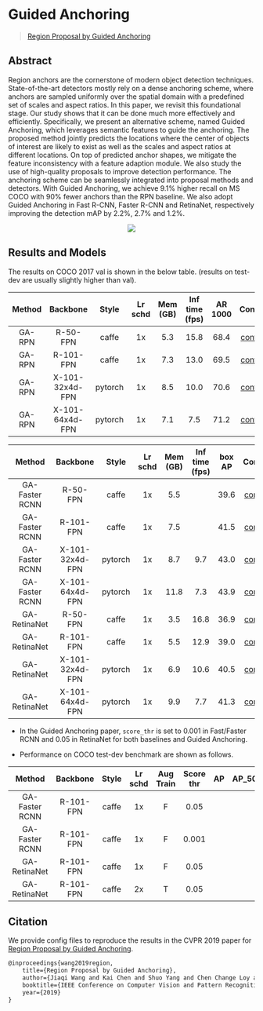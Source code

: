 # Guided Anchoring

> [Region Proposal by Guided Anchoring](https://arxiv.org/abs/1901.03278)

<!-- [ALGORITHM] -->

## Abstract

Region anchors are the cornerstone of modern object detection techniques. State-of-the-art detectors mostly rely on a dense anchoring scheme, where anchors are sampled uniformly over the spatial domain with a predefined set of scales and aspect ratios. In this paper, we revisit this foundational stage. Our study shows that it can be done much more effectively and efficiently. Specifically, we present an alternative scheme, named Guided Anchoring, which leverages semantic features to guide the anchoring. The proposed method jointly predicts the locations where the center of objects of interest are likely to exist as well as the scales and aspect ratios at different locations. On top of predicted anchor shapes, we mitigate the feature inconsistency with a feature adaption module. We also study the use of high-quality proposals to improve detection performance. The anchoring scheme can be seamlessly integrated into proposal methods and detectors. With Guided Anchoring, we achieve 9.1% higher recall on MS COCO with 90% fewer anchors than the RPN baseline. We also adopt Guided Anchoring in Fast R-CNN, Faster R-CNN and RetinaNet, respectively improving the detection mAP by 2.2%, 2.7% and 1.2%.

<div align=center>
<img src="https://user-images.githubusercontent.com/40661020/143891529-4c178948-c3fd-4543-ae6e-bb2aa3c8147e.png"/>
</div>

## Results and Models

The results on COCO 2017 val is shown in the below table. (results on test-dev are usually slightly higher than val).

| Method |    Backbone     |  Style  | Lr schd | Mem (GB) | Inf time (fps) | AR 1000 |                    Config                    |                                                                                                                                                          Download                                                                                                                                                           |
| :----: | :-------------: | :-----: | :-----: | :------: | :------------: | :-----: | :------------------------------------------: | :-------------------------------------------------------------------------------------------------------------------------------------------------------------------------------------------------------------------------------------------------------------------------------------------------------------------------: |
| GA-RPN |    R-50-FPN     |  caffe  |   1x    |   5.3    |      15.8      |  68.4   | [config](./ga-rpn_r50-caffe_fpn_1x_coco.py)  |   [model](https://download.openmmlab.com/mmdetection/v2.0/guided_anchoring/ga_rpn_r50_caffe_fpn_1x_coco/ga_rpn_r50_caffe_fpn_1x_coco_20200531-899008a6.pth) \| [log](https://download.openmmlab.com/mmdetection/v2.0/guided_anchoring/ga_rpn_r50_caffe_fpn_1x_coco/ga_rpn_r50_caffe_fpn_1x_coco_20200531_011819.log.json)   |
| GA-RPN |    R-101-FPN    |  caffe  |   1x    |   7.3    |      13.0      |  69.5   | [config](./ga-rpn_r101-caffe_fpn_1x_coco.py) | [model](https://download.openmmlab.com/mmdetection/v2.0/guided_anchoring/ga_rpn_r101_caffe_fpn_1x_coco/ga_rpn_r101_caffe_fpn_1x_coco_20200531-ca9ba8fb.pth) \| [log](https://download.openmmlab.com/mmdetection/v2.0/guided_anchoring/ga_rpn_r101_caffe_fpn_1x_coco/ga_rpn_r101_caffe_fpn_1x_coco_20200531_011812.log.json) |
| GA-RPN | X-101-32x4d-FPN | pytorch |   1x    |   8.5    |      10.0      |  70.6   | [config](./ga-rpn_x101-32x4d_fpn_1x_coco.py) | [model](https://download.openmmlab.com/mmdetection/v2.0/guided_anchoring/ga_rpn_x101_32x4d_fpn_1x_coco/ga_rpn_x101_32x4d_fpn_1x_coco_20200220-c28d1b18.pth) \| [log](https://download.openmmlab.com/mmdetection/v2.0/guided_anchoring/ga_rpn_x101_32x4d_fpn_1x_coco/ga_rpn_x101_32x4d_fpn_1x_coco_20200220_221326.log.json) |
| GA-RPN | X-101-64x4d-FPN | pytorch |   1x    |   7.1    |      7.5       |  71.2   | [config](./ga-rpn_x101-64x4d_fpn_1x_coco.py) | [model](https://download.openmmlab.com/mmdetection/v2.0/guided_anchoring/ga_rpn_x101_64x4d_fpn_1x_coco/ga_rpn_x101_64x4d_fpn_1x_coco_20200225-3c6e1aa2.pth) \| [log](https://download.openmmlab.com/mmdetection/v2.0/guided_anchoring/ga_rpn_x101_64x4d_fpn_1x_coco/ga_rpn_x101_64x4d_fpn_1x_coco_20200225_152704.log.json) |

|     Method     |    Backbone     |  Style  | Lr schd | Mem (GB) | Inf time (fps) | box AP |                        Config                        |                                                                                                                                                                           Download                                                                                                                                                                            |
| :------------: | :-------------: | :-----: | :-----: | :------: | :------------: | :----: | :--------------------------------------------------: | :-----------------------------------------------------------------------------------------------------------------------------------------------------------------------------------------------------------------------------------------------------------------------------------------------------------------------------------------------------------: |
| GA-Faster RCNN |    R-50-FPN     |  caffe  |   1x    |   5.5    |                |  39.6  | [config](./ga-faster-rcnn_r50-caffe_fpn_1x_coco.py)  |          [model](https://download.openmmlab.com/mmdetection/v2.0/guided_anchoring/ga_faster_r50_caffe_fpn_1x_coco/ga_faster_r50_caffe_fpn_1x_coco_20200702_000718-a11ccfe6.pth) \| [log](https://download.openmmlab.com/mmdetection/v2.0/guided_anchoring/ga_faster_r50_caffe_fpn_1x_coco/ga_faster_r50_caffe_fpn_1x_coco_20200702_000718.log.json)           |
| GA-Faster RCNN |    R-101-FPN    |  caffe  |   1x    |   7.5    |                |  41.5  | [config](./ga-faster-rcnn_r101-caffe_fpn_1x_coco.py) | [model](https://download.openmmlab.com/mmdetection/v2.0/guided_anchoring/ga_faster_r101_caffe_fpn_1x_coco/ga_faster_r101_caffe_fpn_1x_coco_bbox_mAP-0.415_20200505_115528-fb82e499.pth) \| [log](https://download.openmmlab.com/mmdetection/v2.0/guided_anchoring/ga_faster_r101_caffe_fpn_1x_coco/ga_faster_r101_caffe_fpn_1x_coco_20200505_115528.log.json) |
| GA-Faster RCNN | X-101-32x4d-FPN | pytorch |   1x    |   8.7    |      9.7       |  43.0  | [config](./ga-faster-rcnn_x101-32x4d_fpn_1x_coco.py) |            [model](https://download.openmmlab.com/mmdetection/v2.0/guided_anchoring/ga_faster_x101_32x4d_fpn_1x_coco/ga_faster_x101_32x4d_fpn_1x_coco_20200215-1ded9da3.pth) \| [log](https://download.openmmlab.com/mmdetection/v2.0/guided_anchoring/ga_faster_x101_32x4d_fpn_1x_coco/ga_faster_x101_32x4d_fpn_1x_coco_20200215_184547.log.json)            |
| GA-Faster RCNN | X-101-64x4d-FPN | pytorch |   1x    |   11.8   |      7.3       |  43.9  | [config](./ga-faster-rcnn_x101-64x4d_fpn_1x_coco.py) |            [model](https://download.openmmlab.com/mmdetection/v2.0/guided_anchoring/ga_faster_x101_64x4d_fpn_1x_coco/ga_faster_x101_64x4d_fpn_1x_coco_20200215-0fa7bde7.pth) \| [log](https://download.openmmlab.com/mmdetection/v2.0/guided_anchoring/ga_faster_x101_64x4d_fpn_1x_coco/ga_faster_x101_64x4d_fpn_1x_coco_20200215_104455.log.json)            |
|  GA-RetinaNet  |    R-50-FPN     |  caffe  |   1x    |   3.5    |      16.8      |  36.9  |  [config](./ga-retinanet_r50-caffe_fpn_1x_coco.py)   |        [model](https://download.openmmlab.com/mmdetection/v2.0/guided_anchoring/ga_retinanet_r50_caffe_fpn_1x_coco/ga_retinanet_r50_caffe_fpn_1x_coco_20201020-39581c6f.pth) \| [log](https://download.openmmlab.com/mmdetection/v2.0/guided_anchoring/ga_retinanet_r50_caffe_fpn_1x_coco/ga_retinanet_r50_caffe_fpn_1x_coco_20201020_225450.log.json)        |
|  GA-RetinaNet  |    R-101-FPN    |  caffe  |   1x    |   5.5    |      12.9      |  39.0  |  [config](./ga-retinanet_r101-caffe_fpn_1x_coco.py)  |      [model](https://download.openmmlab.com/mmdetection/v2.0/guided_anchoring/ga_retinanet_r101_caffe_fpn_1x_coco/ga_retinanet_r101_caffe_fpn_1x_coco_20200531-6266453c.pth) \| [log](https://download.openmmlab.com/mmdetection/v2.0/guided_anchoring/ga_retinanet_r101_caffe_fpn_1x_coco/ga_retinanet_r101_caffe_fpn_1x_coco_20200531_012847.log.json)      |
|  GA-RetinaNet  | X-101-32x4d-FPN | pytorch |   1x    |   6.9    |      10.6      |  40.5  |  [config](./ga-retinanet_x101-32x4d_fpn_1x_coco.py)  |      [model](https://download.openmmlab.com/mmdetection/v2.0/guided_anchoring/ga_retinanet_x101_32x4d_fpn_1x_coco/ga_retinanet_x101_32x4d_fpn_1x_coco_20200219-40c56caa.pth) \| [log](https://download.openmmlab.com/mmdetection/v2.0/guided_anchoring/ga_retinanet_x101_32x4d_fpn_1x_coco/ga_retinanet_x101_32x4d_fpn_1x_coco_20200219_223025.log.json)      |
|  GA-RetinaNet  | X-101-64x4d-FPN | pytorch |   1x    |   9.9    |      7.7       |  41.3  |  [config](./ga-retinanet_x101-64x4d_fpn_1x_coco.py)  |      [model](https://download.openmmlab.com/mmdetection/v2.0/guided_anchoring/ga_retinanet_x101_64x4d_fpn_1x_coco/ga_retinanet_x101_64x4d_fpn_1x_coco_20200226-ef9f7f1f.pth) \| [log](https://download.openmmlab.com/mmdetection/v2.0/guided_anchoring/ga_retinanet_x101_64x4d_fpn_1x_coco/ga_retinanet_x101_64x4d_fpn_1x_coco_20200226_221123.log.json)      |

- In the Guided Anchoring paper, `score_thr` is set to 0.001 in Fast/Faster RCNN and 0.05 in RetinaNet for both baselines and Guided Anchoring.

- Performance on COCO test-dev benchmark are shown as follows.

|     Method     | Backbone  | Style | Lr schd | Aug Train | Score thr | AP  | AP_50 | AP_75 | AP_small | AP_medium | AP_large | Download |
| :------------: | :-------: | :---: | :-----: | :-------: | :-------: | :-: | :---: | :---: | :------: | :-------: | :------: | :------: |
| GA-Faster RCNN | R-101-FPN | caffe |   1x    |     F     |   0.05    |     |       |       |          |           |          |          |
| GA-Faster RCNN | R-101-FPN | caffe |   1x    |     F     |   0.001   |     |       |       |          |           |          |          |
|  GA-RetinaNet  | R-101-FPN | caffe |   1x    |     F     |   0.05    |     |       |       |          |           |          |          |
|  GA-RetinaNet  | R-101-FPN | caffe |   2x    |     T     |   0.05    |     |       |       |          |           |          |          |

## Citation

We provide config files to reproduce the results in the CVPR 2019 paper for [Region Proposal by Guided Anchoring](https://arxiv.org/abs/1901.03278).

```latex
@inproceedings{wang2019region,
    title={Region Proposal by Guided Anchoring},
    author={Jiaqi Wang and Kai Chen and Shuo Yang and Chen Change Loy and Dahua Lin},
    booktitle={IEEE Conference on Computer Vision and Pattern Recognition},
    year={2019}
}
```

